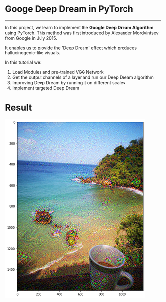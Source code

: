 

# **Googe Deep Dream in PyTorch**

---


In this project, we learn to implement the **Google Deep Dream Algorithm** using PyTorch. This method was first introduced by Alexander Mordvintsev from Google in July 2015.

It enables us to provide the 'Deep Dream' effect which produces hallucinogenic-like visuals. 

In this tutorial we:

1. Load Modules and pre-trained VGG Network
2. Get the output channels of a layer and run our Deep Dream algorithm
3. Improving Deep Dream by running it on different scales
4. Implement targeted Deep Dream


# Result 

<img src='./../images/4.png' />

